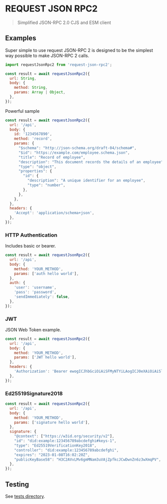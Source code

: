 # REQUEST JSON RPC2
> Simplified JSON-RPC 2.0 CJS and ESM client

## Examples

Super simple to use request JSON-RPC 2 is designed to be the simplest way possible to make JSON-RPC 2 calls.

```javascript
import requestJsonRpc2 from 'request-json-rpc2';

const result = await requestJsonRpc2({
  url: String,
  body: {
    method: String,
    params: Array | Object,
  },
});
```

Powerful sample

```javascript
const result = await requestJsonRpc2({
  url: '/api',
  body: {
    id: '1234567890',
    method: 'record',
    params: {
      "$schema": "http://json-schema.org/draft-04/schema#",
      "$id": "https://example.com/employee.schema.json",
      "title": "Record of employee",
      "description": "This document records the details of an employee",
      "type": "object",
      "properties": {
        "id": {
          "description": "A unique identifier for an employee",
          "type": "number",
        },
      },
    },
  },
  headers: {
    'Accept': 'application/schema+json',
  },
});
```

### HTTP Authentication

Includes basic or bearer.

```javascript
const result = await requestJsonRpc2({
  url: '/api',
  body: {
    method: 'YOUR_METHOD',
    params: ['auth hello world'],
  }, 
  auth: {
    'user': 'username',
    'pass': 'password',
    'sendImmediately': false,
  },
});
```

### JWT

JSON Web Token example.

```javascript
const result = await requestJsonRpc2({
  url: '/api',
  body: {
    method: 'YOUR_METHOD',
    params: ['JWT hello world'],
  },
  headers: {
    'Authorization': 'Bearer ewogICJhbGciOiAiSFMyNTYiLAogICJ0eXAiOiAiSldUIgp9.ewogICJuYW1lIjogIlJlcXVlc3QgSlNPTi1SUEMgMi4wIgp9',
  },
});
```

### Ed25519Signature2018

```javascript
const result = await requestJsonRpc2({
  url: '/api',
  body: {
    method: 'YOUR_METHOD',
    params: ['signature hello world'],
  },
  signature: {
    "@context": ["https://w3id.org/security/v2"],
    "id": "did:example:123456789abcdefghi#keys-1",
    "type": "Ed25519VerificationKey2018",
    "controller": "did:example:123456789abcdefghi",
    "expires": "2023-01-08T16:02:20Z",
    "publicKeyBase58": "H3C2AVvLMv6gmMNam3uVAjZpfkcJCwDwnZn6z3wXmqPV",
  },
});
```

## Testing

See [tests directory](https://github.com/qertis/request-json-rpc2/tree/master/tests).
